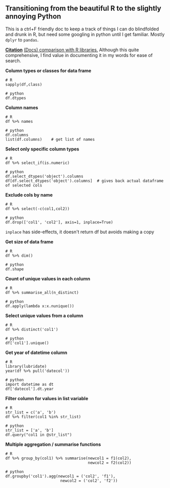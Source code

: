 ﻿## Transitioning from the beautiful R to the slightly annoying Python

This is a ctrl+F friendly doc to keep a track of things I can do blindfolded and drunk in R, but need some googling in python until I get familiar. Mostly `dplyr` to `pandas`.

<u>**Citation**</U>
[(Docs) comparison with R libraries.]([https://pandas.pydata.org/pandas-docs/stable/getting_started/comparison/comparison_with_r.html](https://pandas.pydata.org/pandas-docs/stable/getting_started/comparison/comparison_with_r.html))   
Although this quite comprehensive, I find value in documenting it in my words for ease of search.

**Column types or classes for data frame**   
```
# R
sapply(df,class)

# python
df.dtypes
```

**Column names**

```
# R
df %>% names

# python
df.columns
list(df.columns)    # get list of names
```

**Select only specific column types**
```
# R
df %>% select_if(is.numeric)

# python
df.select_dtypes('object').columns
df[df.select_dtypes('object').columns]	# gives back actual dataframe of selected cols
```

**Exclude cols by name**
```
# R 
df %>% select(-c(col1,col2))

# python
df.drop(['col1', 'col2'], axis=1, inplace=True) 	
```
`inplace` has side-effects, it doesn't return df but avoids making a copy

**Get size of data frame**
```
# R
df %>% dim()

# python
df.shape
```

**Count of unique values in each column**
```
# R 
df %>% summarise_all(n_distinct)

# python
df.apply(lambda x:x.nunique())
```

**Select unique values from a column**
```
# R
df %>% distinct('col1')

# python
df['col1'].unique()
```

**Get year of datetime column**
```
# R
library(lubridate)
year(df %>% pull('datecol'))

# python
import datetime as dt
df['datecol'].dt.year
```

**Filter column for values in list variable**
```
# R 
str_list = c('a', 'b')
df %>% filter(col1 %in% str_list)

# python
str_list = ['a', 'b']
df.query("col1 in @str_list")
```

**Multiple aggregation / summarise functions**
```
# R
df %>% group_by(col1) %>% summarise(newcol1 = f1(col2),
									newcol2 = f2(col2))

# python
df.groupby('col1').agg(newcol1 = ('col2', 'f1'),
						newcol2 = ('col2', 'f2'))
```
